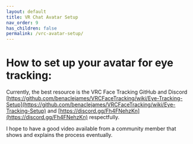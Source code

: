 ```yaml
---
layout: default
title: VR Chat Avatar Setup
nav_order: 9
has_children: false
permalink: /vrc-avatar-setup/
---
```


# How to set up your avatar for eye tracking:

Currently, the best resource is the VRC Face Tracking GitHub and Discord [https://github.com/benaclejames/VRCFaceTracking/wiki/Eye-Tracking-Setup](https://github.com/benaclejames/VRCFaceTracking/wiki/Eye-Tracking-Setup) and [https://discord.gg/Fh4FNehzKn](https://discord.gg/Fh4FNehzKn) respectfully.

I hope to have a good video available from a community member that shows and explains the process eventually.

